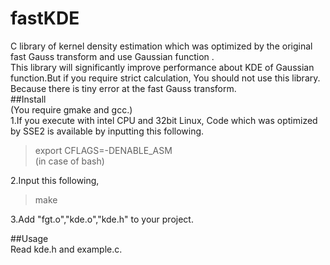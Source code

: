 fastKDE
=======

C library of kernel density estimation which was optimized by the original fast Gauss transform and use Gaussian function .  
This library will significantly improve performance about KDE of Gaussian function.But if you require strict calculation, You should not use this library. Because there is tiny error at the fast Gauss transform.  
##Install  
(You require gmake and gcc.)  
1.If you execute with intel CPU and 32bit Linux, Code which was optimized by SSE2 is available by inputting this following.  
> export CFLAGS=-DENABLE_ASM  
(in case of bash)  
  
2.Input this following,  
> make  
  
3.Add "fgt.o","kde.o","kde.h" to your project.  
  
##Usage  
Read kde.h and example.c.  




